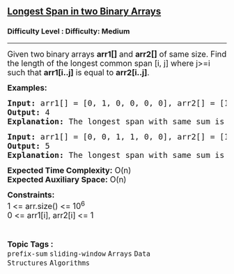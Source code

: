 <h2><a href="https://www.geeksforgeeks.org/problems/longest-span-with-same-sum-in-two-binary-arrays5142/1?page=2&category=sliding-window&sortBy=submissions">Longest Span in two Binary Arrays</a></h2><h3>Difficulty Level : Difficulty: Medium</h3><hr><div class="problems_problem_content__Xm_eO"><p><span style="font-size: 18px;">Given two<strong> </strong>binary<strong> </strong>arrays <strong>arr1[]</strong> and <strong>arr2[]</strong> of same size. Find the length of the longest common span [i, j] where j&gt;=i such that <strong>arr1[i..j]</strong> is equal to <strong>arr2[i..j]</strong>.&nbsp;</span></p>
<p><span style="font-size: 18px;"><strong>Examples:</strong></span></p>
<pre><span style="font-size: 18px;"><strong>Input: </strong>arr1[] = [0, 1, 0, 0, 0, 0], arr2[] = [1, 0, 1, 0, 0, 1]
<strong>Output:</strong> 4
<strong>Explanation:</strong> The longest span with same sum is from index 1 to 4 following zero based indexing.</span>
</pre>
<pre><span style="font-size: 18px;"><strong>Input: </strong>arr1[] = [0, 0, 1, 1, 0, 0], arr2[] = [1, 0, 1, 0, 0, 1]
<strong>Output:</strong> 5<br><strong>Explanation:</strong> The longest span with same sum is from index 1 to 5 following zero based indexing.</span></pre>
<p><span style="font-size: 18px;"><strong>Expected Time Complexity:</strong> O(n)<br><strong>Expected Auxiliary Space:</strong> O(n)</span></p>
<p><span style="font-size: 18px;"><strong>Constraints:</strong><br>1 &lt;= arr.size() &lt;= 10<sup>6</sup><br>0 &lt;= arr1[i], arr2[i] &lt;= 1</span></p></div><br><p><span style=font-size:18px><strong>Topic Tags : </strong><br><code>prefix-sum</code>&nbsp;<code>sliding-window</code>&nbsp;<code>Arrays</code>&nbsp;<code>Data Structures</code>&nbsp;<code>Algorithms</code>&nbsp;